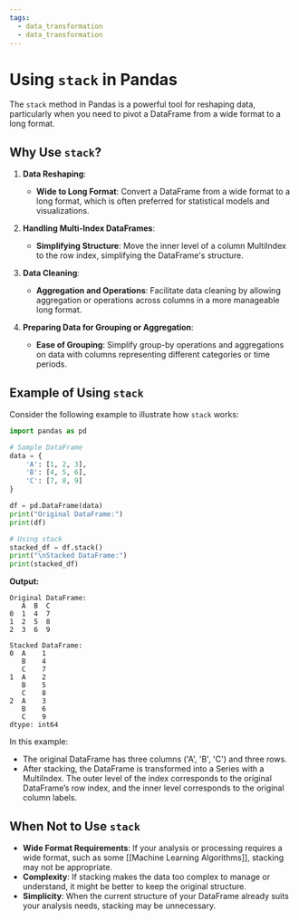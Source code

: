 ```yaml
---
tags:
  - data_transformation
  - data_transformation
---
```

# Using `stack` in Pandas

The `stack` method in Pandas is a powerful tool for reshaping data, particularly when you need to pivot a DataFrame from a wide format to a long format. 

## Why Use `stack`?

1. **Data Reshaping**:
   - **Wide to Long Format**: Convert a DataFrame from a wide format to a long format, which is often preferred for statistical models and visualizations.

2. **Handling Multi-Index DataFrames**:
   - **Simplifying Structure**: Move the inner level of a column MultiIndex to the row index, simplifying the DataFrame's structure.

3. **Data Cleaning**:
   - **Aggregation and Operations**: Facilitate data cleaning by allowing aggregation or operations across columns in a more manageable long format.

4. **Preparing Data for Grouping or Aggregation**:
   - **Ease of Grouping**: Simplify group-by operations and aggregations on data with columns representing different categories or time periods.

## Example of Using `stack`

Consider the following example to illustrate how `stack` works:

```python
import pandas as pd

# Sample DataFrame
data = {
    'A': [1, 2, 3],
    'B': [4, 5, 6],
    'C': [7, 8, 9]
}

df = pd.DataFrame(data)
print("Original DataFrame:")
print(df)

# Using stack
stacked_df = df.stack()
print("\nStacked DataFrame:")
print(stacked_df)
```

**Output:**
```
Original DataFrame:
   A  B  C
0  1  4  7
1  2  5  8
2  3  6  9

Stacked DataFrame:
0  A    1
   B    4
   C    7
1  A    2
   B    5
   C    8
2  A    3
   B    6
   C    9
dtype: int64
```

In this example:
- The original DataFrame has three columns ('A', 'B', 'C') and three rows.
- After stacking, the DataFrame is transformed into a Series with a MultiIndex. The outer level of the index corresponds to the original DataFrame’s row index, and the inner level corresponds to the original column labels.

## When Not to Use `stack`

- **Wide Format Requirements**: If your analysis or processing requires a wide format, such as some [[Machine Learning Algorithms]], stacking may not be appropriate.
- **Complexity**: If stacking makes the data too complex to manage or understand, it might be better to keep the original structure.
- **Simplicity**: When the current structure of your DataFrame already suits your analysis needs, stacking may be unnecessary.